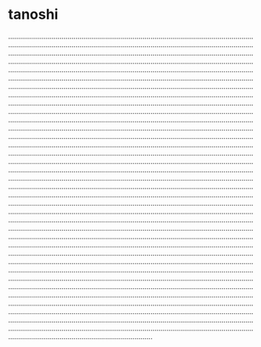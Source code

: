 # tanoshi
.........................................................................................................................................................................................................................................................................................................................................................................................................................................................................................................................................................................................................................................................................................................................................................................................................................................................................................................................................................................................................................................................................................................................................................................................................................................................................................................................................................................................................................................................................................................................................................................................................................................................................................................................................................................................................................................................................................................................................................................................................................................................................................................................................................................................................................................................................................................................................................................................................................................................................................................................................................................................................................................................................................................................................................................................................................................................................................................................................................................................................................................................................................................................................................................................................................................................................................................................................................................................................................................................................................................................................................................................................................................................................................................................................................................................................................................................................................................................................................................................................................................................................................................................................................................................................................................................................................................................................................................................................................................................................................................................................................................................................................................................................................................................